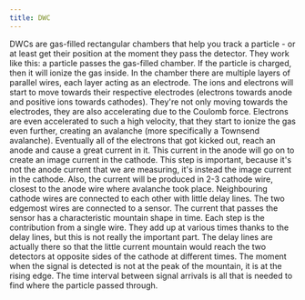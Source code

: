 ```yaml
---
title: DWC
---
```


DWCs are gas-filled rectangular chambers that help you track a particle - or at least get their position at the moment they pass the detector. They work like this: a particle passes the gas-filled chamber. If the particle is charged, then it will ionize the gas inside. In the chamber there are multiple layers of parallel wires, each layer acting as an electrode. The ions and electrons will start to move towards their respective electrodes (electrons towards anode and positive ions towards cathodes). They're not only moving towards the electrodes, they are also accelerating due to the Coulomb force. Electrons are even accelerated to such a high velocity, that they start to ionize the gas even further, creating an avalanche (more specifically a Townsend avalanche). Eventually all of the electrons that got kicked out, reach an anode and cause a great current in it. This current in the anode will go on to create an image current in the cathode. This step is important, because it's not the anode current that we are measuring, it's instead the image current in the cathode. Also, the current will be produced in 2-3 cathode wire, closest to the anode wire where avalanche took place.
Neighbouring cathode wires are connected to each other with little delay lines. The two edgemost wires are connected to a sensor. The current that passes the sensor has a characteristic mountain shape in time.
Each step is the contribution from a single wire. They add up at various times thanks to the delay lines, but this is not really the important part. The delay lines are actually there so that the little current mountain would reach the two detectors at opposite sides of the cathode at different times. The moment when the signal is detected is not at the peak of the mountain, it is at the rising edge.
The time interval between signal arrivals is all that is needed to find where the particle passed through.

